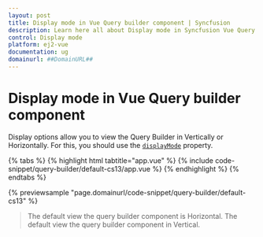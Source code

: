 ```yaml
---
layout: post
title: Display mode in Vue Query builder component | Syncfusion
description: Learn here all about Display mode in Syncfusion Vue Query builder component of Syncfusion Essential JS 2 and more.
control: Display mode 
platform: ej2-vue
documentation: ug
domainurl: ##DomainURL##
---
```


# Display mode in Vue Query builder component

Display options allow you to view the Query Builder in Vertically or Horizontally. For this, you should use the [`displayMode`](https://ej2.syncfusion.com/vue/documentation/api/query-builder/#displaymode) property.

{% tabs %}
{% highlight html tabtitle="app.vue" %}
{% include code-snippet/query-builder/default-cs13/app.vue %}
{% endhighlight %}
{% endtabs %}
        
{% previewsample "page.domainurl/code-snippet/query-builder/default-cs13" %}

> The default view the query builder component is Horizontal.
> The default view the query builder component in Vertical.